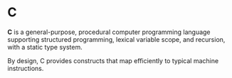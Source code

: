 # C
**C** is a general-purpose, procedural computer programming language supporting structured programming, lexical variable scope, and recursion, with a static type system.
By design, C provides constructs that map efficiently to typical machine instructions.